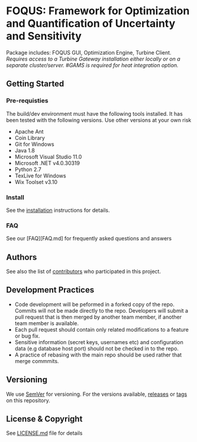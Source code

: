 # FOQUS: Framework for Optimization and Quantification of Uncertainty and Sensitivity

Package includes: FOQUS GUI, Optimization Engine, Turbine Client. *Requires access to a Turbine Gateway installation either locally or on a separate cluster/server. #GAMS is required for heat integration option.*

## Getting Started

### Pre-requisties
The build/dev environment must have the following tools installed. It has been
tested with the following versions. Use other versions at your own risk

+ Apache Ant
+ Coin Library
+ Git for Windows
+ Java 1.8
+ Microsoft Visual Studio 11.0
+ Microsoft .NET v4.0.30319
+ Python 2.7
+ TexLive for Windows
+ Wix Toolset v3.10

### Install
See the [installation](INSTALLmd.) instructions for details.

### FAQ
See our [FAQ][FAQ.md] for frequently asked questions and answers

## Authors
See also the list of [contributors](../contributors) who participated in this project.

## Development Practices
* Code development will be peformed in a forked copy of the repo. Commits will not be 
  made directly to the repo. Developers will submit a pull request that is then merged
  by another team member, if another team member is available.
* Each pull request should contain only related modifications to a feature or bug fix.  
* Sensitive information (secret keys, usernames etc) and configuration data 
  (e.g database host port) should not be checked in to the repo.
* A practice of rebasing with the main repo should be used rather that merge commmits.

## Versioning
We use [SemVer](http://semver.org/) for versioning. For the versions available, 
[releases](../../releases) or [tags](../..//tags) on this repository.

## License & Copyright
See [LICENSE.md](LICENSE.md) file for details
